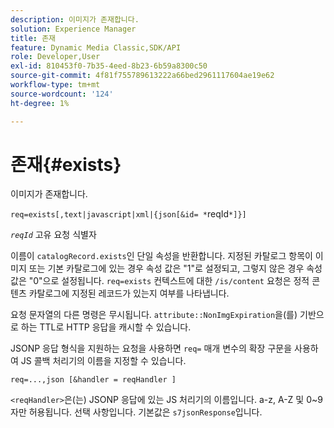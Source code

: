 ```yaml
---
description: 이미지가 존재합니다.
solution: Experience Manager
title: 존재
feature: Dynamic Media Classic,SDK/API
role: Developer,User
exl-id: 810453f0-7b35-4eed-8b23-6b59a8300c50
source-git-commit: 4f81f755789613222a66bed2961117604ae19e62
workflow-type: tm+mt
source-wordcount: '124'
ht-degree: 1%

---
```


# 존재{#exists}

이미지가 존재합니다.

`req=exists[,text|javascript|xml|{json[&id= *`reqId`*]}]`

*`reqId`* 고유 요청 식별자

이름이 `catalogRecord.exists`인 단일 속성을 반환합니다. 지정된 카탈로그 항목이 이미지 또는 기본 카탈로그에 있는 경우 속성 값은 &quot;1&quot;로 설정되고, 그렇지 않은 경우 속성 값은 &quot;0&quot;으로 설정됩니다. `req=exists` 컨텍스트에 대한 `/is/content` 요청은 정적 콘텐츠 카탈로그에 지정된 레코드가 있는지 여부를 나타냅니다.

요청 문자열의 다른 명령은 무시됩니다. `attribute::NonImgExpiration`을(를) 기반으로 하는 TTL로 HTTP 응답을 캐시할 수 있습니다.

JSONP 응답 형식을 지원하는 요청을 사용하면 `req=` 매개 변수의 확장 구문을 사용하여 JS 콜백 처리기의 이름을 지정할 수 있습니다.

`req=...,json [&handler = reqHandler ]`

`<reqHandler>`은(는) JSONP 응답에 있는 JS 처리기의 이름입니다. a-z, A-Z 및 0~9자만 허용됩니다. 선택 사항입니다. 기본값은 `s7jsonResponse`입니다.
